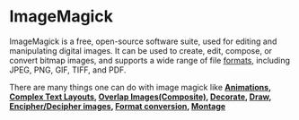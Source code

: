 # ImageMagick

ImageMagick is a free, open-source software suite, used for editing and manipulating digital images. It can be used to create, edit, compose, or convert bitmap images, and supports a wide range of file [formats](https://imagemagick.org/script/formats.php), including JPEG, PNG, GIF, TIFF, and PDF.

There are many things one can do with image magick like **[Animations](https://imagemagick.org/Usage/anim_basics/), [Complex Text Layouts](https://en.wikipedia.org/wiki/Complex_text_layout), [Overlap Images(Composite)](https://imagemagick.org/script/composite.php), [Decorate](https://imagemagick.org/Usage/crop/), [Draw](https://imagemagick.org/Usage/draw/), [Encipher/Decipher images](https://imagemagick.org/script/cipher.php), [Format conversion](https://imagemagick.org/script/convert.php), [Montage](https://imagemagick.org/script/montage.php)** 

